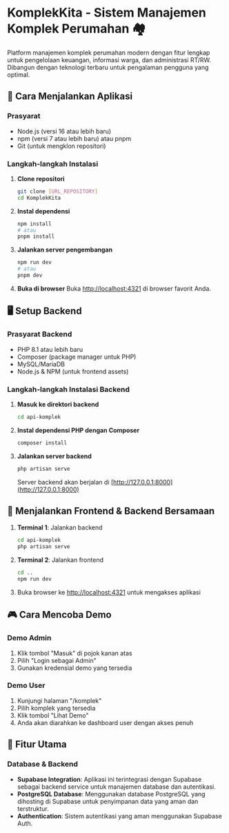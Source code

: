 # KomplekKita - Sistem Manajemen Komplek Perumahan 🏘️

Platform manajemen komplek perumahan modern dengan fitur lengkap untuk pengelolaan keuangan, informasi warga, dan administrasi RT/RW. Dibangun dengan teknologi terbaru untuk pengalaman pengguna yang optimal.

## 🚀 Cara Menjalankan Aplikasi

### Prasyarat
- Node.js (versi 16 atau lebih baru)
- npm (versi 7 atau lebih baru) atau pnpm
- Git (untuk mengklon repositori)

### Langkah-langkah Instalasi

1. **Clone repositori**
   ```bash
   git clone [URL_REPOSITORY]
   cd KomplekKita
   ```

2. **Instal dependensi**
   ```bash
   npm install
   # atau
   pnpm install
   ```

3. **Jalankan server pengembangan**
   ```bash
   npm run dev
   # atau
   pnpm dev
   ```

4. **Buka di browser**
   Buka [http://localhost:4321](http://localhost:4321) di browser favorit Anda.

## 🖥️ Setup Backend

### Prasyarat Backend
- PHP 8.1 atau lebih baru
- Composer (package manager untuk PHP)
- MySQL/MariaDB
- Node.js & NPM (untuk frontend assets)

### Langkah-langkah Instalasi Backend

1. **Masuk ke direktori backend**
   ```bash
   cd api-komplek
   ```

2. **Instal dependensi PHP dengan Composer**
   ```bash
   composer install
   ```

3. **Jalankan server backend**
   ```bash
   php artisan serve
   ```
   Server backend akan berjalan di [http://127.0.0.1:8000](http://127.0.0.1:8000)



## 🔄 Menjalankan Frontend & Backend Bersamaan

1. **Terminal 1**: Jalankan backend
   ```bash
   cd api-komplek
   php artisan serve
   ```

2. **Terminal 2**: Jalankan frontend
   ```bash
   cd ..
   npm run dev
   ```

3. Buka browser ke [http://localhost:4321](http://localhost:4321) untuk mengakses aplikasi

## 🎮 Cara Mencoba Demo

### Demo Admin
1. Klik tombol "Masuk" di pojok kanan atas
2. Pilih "Login sebagai Admin"
3. Gunakan kredensial demo yang tersedia

### Demo User
1. Kunjungi halaman "/komplek"
2. Pilih komplek yang tersedia
3. Klik tombol "Lihat Demo"
4. Anda akan diarahkan ke dashboard user dengan akses penuh

## 🌟 **Fitur Utama**

### **Database & Backend**
- **Supabase Integration**: Aplikasi ini terintegrasi dengan Supabase sebagai backend service untuk manajemen database dan autentikasi.
- **PostgreSQL Database**: Menggunakan database PostgreSQL yang dihosting di Supabase untuk penyimpanan data yang aman dan terstruktur.
- **Authentication**: Sistem autentikasi yang aman menggunakan Supabase Auth.